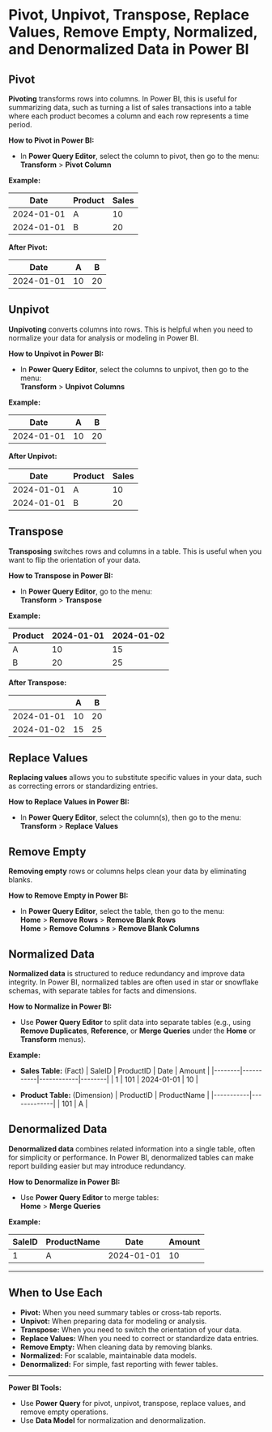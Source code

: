 # Pivot, Unpivot, Transpose, Replace Values, Remove Empty, Normalized, and Denormalized Data in Power BI

## Pivot

**Pivoting** transforms rows into columns. In Power BI, this is useful for summarizing data, such as turning a list of sales transactions into a table where each product becomes a column and each row represents a time period.

**How to Pivot in Power BI:**
- In **Power Query Editor**, select the column to pivot, then go to the menu:  
    **Transform** > **Pivot Column**

**Example:**

| Date       | Product | Sales |
|------------|---------|-------|
| 2024-01-01 | A       | 10    |
| 2024-01-01 | B       | 20    |

**After Pivot:**

| Date       | A  | B  |
|------------|----|----|
| 2024-01-01 | 10 | 20 |

## Unpivot

**Unpivoting** converts columns into rows. This is helpful when you need to normalize your data for analysis or modeling in Power BI.

**How to Unpivot in Power BI:**
- In **Power Query Editor**, select the columns to unpivot, then go to the menu:  
    **Transform** > **Unpivot Columns**

**Example:**

| Date       | A  | B  |
|------------|----|----|
| 2024-01-01 | 10 | 20 |

**After Unpivot:**

| Date       | Product | Sales |
|------------|---------|-------|
| 2024-01-01 | A       | 10    |
| 2024-01-01 | B       | 20    |

## Transpose

**Transposing** switches rows and columns in a table. This is useful when you want to flip the orientation of your data.

**How to Transpose in Power BI:**
- In **Power Query Editor**, go to the menu:  
    **Transform** > **Transpose**

**Example:**

| Product | 2024-01-01 | 2024-01-02 |
|---------|------------|------------|
| A       | 10         | 15         |
| B       | 20         | 25         |

**After Transpose:**

|          | A  | B  |
|----------|----|----|
|2024-01-01| 10 | 20 |
|2024-01-02| 15 | 25 |

## Replace Values

**Replacing values** allows you to substitute specific values in your data, such as correcting errors or standardizing entries.

**How to Replace Values in Power BI:**
- In **Power Query Editor**, select the column(s), then go to the menu:  
    **Transform** > **Replace Values**

## Remove Empty

**Removing empty** rows or columns helps clean your data by eliminating blanks.

**How to Remove Empty in Power BI:**
- In **Power Query Editor**, select the table, then go to the menu:  
    **Home** > **Remove Rows** > **Remove Blank Rows**  
    **Home** > **Remove Columns** > **Remove Blank Columns**

## Normalized Data

**Normalized data** is structured to reduce redundancy and improve data integrity. In Power BI, normalized tables are often used in star or snowflake schemas, with separate tables for facts and dimensions.

**How to Normalize in Power BI:**
- Use **Power Query Editor** to split data into separate tables (e.g., using **Remove Duplicates**, **Reference**, or **Merge Queries** under the **Home** or **Transform** menus).

**Example:**

- **Sales Table:** (Fact)
        | SaleID | ProductID | Date       | Amount |
        |--------|-----------|------------|--------|
        | 1      | 101       | 2024-01-01 | 10     |

- **Product Table:** (Dimension)
        | ProductID | ProductName |
        |-----------|-------------|
        | 101       | A           |

## Denormalized Data

**Denormalized data** combines related information into a single table, often for simplicity or performance. In Power BI, denormalized tables can make report building easier but may introduce redundancy.

**How to Denormalize in Power BI:**
- Use **Power Query Editor** to merge tables:  
    **Home** > **Merge Queries**

**Example:**

| SaleID | ProductName | Date       | Amount |
|--------|-------------|------------|--------|
| 1      | A           | 2024-01-01 | 10     |

---

## When to Use Each

- **Pivot:** When you need summary tables or cross-tab reports.
- **Unpivot:** When preparing data for modeling or analysis.
- **Transpose:** When you need to switch the orientation of your data.
- **Replace Values:** When you need to correct or standardize data entries.
- **Remove Empty:** When cleaning data by removing blanks.
- **Normalized:** For scalable, maintainable data models.
- **Denormalized:** For simple, fast reporting with fewer tables.

---

**Power BI Tools:**  
- Use **Power Query** for pivot, unpivot, transpose, replace values, and remove empty operations.
- Use **Data Model** for normalization and denormalization.

